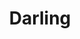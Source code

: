 ---
title: "Darling"
url: /ciudad-autonoma-de-buenos-aires/darling-avenida-avellaneda/
shop: general
---